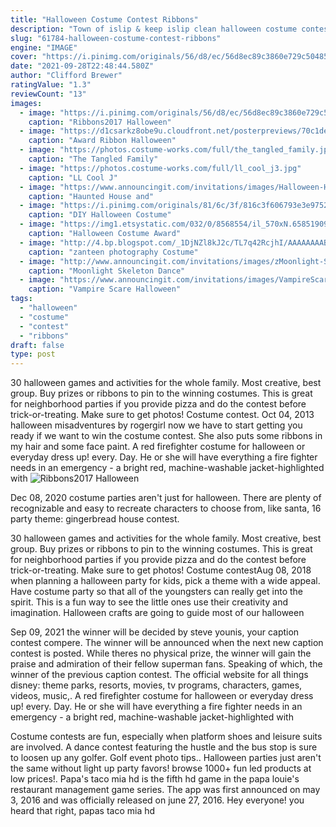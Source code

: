 ```yaml
---
title: "Halloween Costume Contest Ribbons"
description: "Town of islip & keep islip clean halloween costume contest. Announcements  The holiday tree outside islip town hall will be adorned in gold ribbons during the month of september, in support of the"
slug: "61784-halloween-costume-contest-ribbons"
engine: "IMAGE"
cover: "https://i.pinimg.com/originals/56/d8/ec/56d8ec89c3860e729c504850be477eba.jpg"
date: "2021-09-28T22:48:44.580Z"
author: "Clifford Brewer"
ratingValue: "1.3"
reviewCount: "13"
images:
  - image: "https://i.pinimg.com/originals/56/d8/ec/56d8ec89c3860e729c504850be477eba.jpg"
    caption: "Ribbons2017 Halloween"
  - image: "https://d1csarkz8obe9u.cloudfront.net/posterpreviews/70c1defbbbe44dde7abe95e61c16ed3e_screen.jpg?ts=1445873312"
    caption: "Award Ribbon Halloween"
  - image: "https://photos.costume-works.com/full/the_tangled_family.jpg"
    caption: "The Tangled Family"
  - image: "https://photos.costume-works.com/full/ll_cool_j3.jpg"
    caption: "LL Cool J"
  - image: "https://www.announcingit.com/invitations/images/Halloween-House-and-Candy-Corn-Halloween-Invitation.jpg"
    caption: "Haunted House and"
  - image: "https://i.pinimg.com/originals/81/6c/3f/816c3f606793e3e9752b8d61692c2ef1.jpg"
    caption: "DIY Halloween Costume"
  - image: "https://img1.etsystatic.com/032/0/8568554/il_570xN.658519095_ntph.jpg"
    caption: "Halloween Costume Award"
  - image: "http://4.bp.blogspot.com/_1DjNZl8kJ2c/TL7q42RcjhI/AAAAAAAABPo/JMxSk-cH6pw/s1600/costume+contest.jpg"
    caption: "zanteen photography Costume"
  - image: "http://www.announcingit.com/invitations/images/zMoonlight-Skeleton-Dance-Halloween-Invitation.jpg"
    caption: "Moonlight Skeleton Dance"
  - image: "https://www.announcingit.com/invitations/images/VampireScare.jpg"
    caption: "Vampire Scare Halloween"
tags:
  - "halloween"
  - "costume"
  - "contest"
  - "ribbons"
draft: false
type: post
---
```


30 halloween games and activities for the whole family.  Most creative, best group. Buy prizes or ribbons to pin to the winning costumes. This is great for neighborhood parties if you provide pizza and do the contest before trick-or-treating. Make sure to get photos! Costume contest. Oct 04, 2013 halloween misadventures by rogergirl  now we have to start getting you ready if we want to win the costume contest. She also puts some ribbons in my hair and some face paint. A red firefighter costume for halloween or everyday dress up! every. Day. He or she will have everything a fire fighter needs in an emergency - a bright red, machine-washable jacket-highlighted with
![Ribbons2017 Halloween](https://i.pinimg.com/originals/56/d8/ec/56d8ec89c3860e729c504850be477eba.jpg "Ribbons2017 Halloween")

Dec 08, 2020 costume parties aren&#39;t just for halloween. There are plenty of recognizable and easy to recreate characters to choose from, like santa,  16 party theme: gingerbread house contest.
<!--inArticleAds-->

<!--galleryOne-->

30 halloween games and activities for the whole family.  Most creative, best group. Buy prizes or ribbons to pin to the winning costumes. This is great for neighborhood parties if you provide pizza and do the contest before trick-or-treating. Make sure to get photos! Costume contestAug 08, 2018 when planning a halloween party for kids, pick a theme with a wide appeal. Have costume party so that all of the youngsters can really get into the spirit. This is a fun way to see the little ones use their creativity and imagination. Halloween crafts are going to guide most of our halloween
<!--inArticleAds-->

<!--galleryTwo-->

Sep 09, 2021 the winner will be decided by steve younis, your caption contest compere. The winner will be announced when the next new caption contest is posted. While theres no physical prize, the winner will gain the praise and admiration of their fellow superman fans. Speaking of which, the winner of the previous caption contest. The official website for all things disney: theme parks, resorts, movies, tv programs, characters, games, videos, music,. A red firefighter costume for halloween or everyday dress up! every. Day. He or she will have everything a fire fighter needs in an emergency - a bright red, machine-washable jacket-highlighted with
<!--galleryThree-->

Costume contests are fun, especially when platform shoes and leisure suits are involved.  A dance contest featuring the hustle and the bus stop is sure to loosen up any golfer. Golf event photo tips.. Halloween parties just aren't the same without light up party favors! browse 1000+ fun led products at low prices!. Papa's taco mia hd is the fifth hd game in the papa louie's restaurant management game series. The app was first announced on may 3, 2016 and was officially released on june 27, 2016. Hey everyone! you heard that right, papas taco mia hd